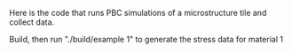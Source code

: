 Here is the code that runs PBC simulations of a microstructure tile and collect data.

Build, then run "./build/example 1" to generate the stress data for material 1
